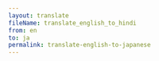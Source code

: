 ```yaml
--- 
layout: translate 
fileName: translate_english_to_hindi 
from: en
to: ja 
permalink: translate-english-to-japanese
---
```


